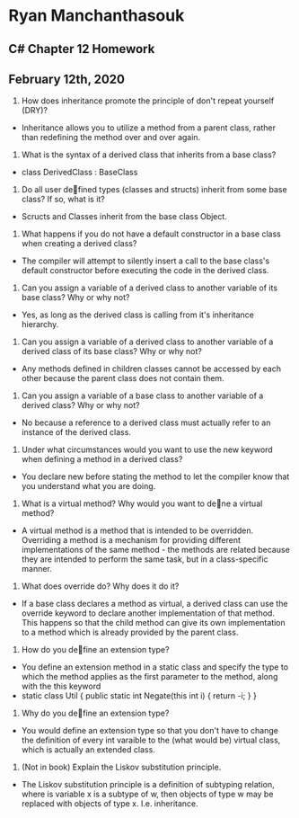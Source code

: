 # Ryan Manchanthasouk
## C# Chapter 12 Homework
## February 12th, 2020
1. How does inheritance promote the principle of don't repeat yourself (DRY)?
  - Inheritance allows you to utilize a method from a parent class, rather than redefining the method over and over again.
1. What is the syntax of a derived class that inherits from a base class?
  - class DerivedClass : BaseClass
1. Do all user defined types (classes and structs) inherit from some base class? If so, what is it?
  - Scructs and Classes inherit from the base class Object.
1. What happens if you do not have a default constructor in a base class when creating a derived class?
  - The compiler will attempt to silently insert a call to the base class's default constructor before executing the code in the derived class.
1. Can you assign a variable of a derived class to another variable of its base class? Why or why not?
  - Yes, as long as the derived class is calling from it's inheritance hierarchy.
1. Can you assign a variable of a derived class to another variable of a derived class of its base class?
Why or why not?
  - Any methods defined in children classes cannot be accessed by each other because the parent class does not contain them.
1. Can you assign a variable of a base class to another variable of a derived class? Why or why not?
  - No because a reference to a derived class must actually refer to an instance of the derived class.
1. Under what circumstances would you want to use the new keyword when defining a method in a
derived class?
  - You declare new before stating the method to let the compiler know that you understand what you are doing.
1. What is a virtual method? Why would you want to dene a virtual method?
  - A virtual method is a method that is intended to be overridden.  Overriding a method is a mechanism for providing different implementations of the same method - the methods are related because they are intended to perform the same task, but in a class-specific manner.
1. What does override do? Why does it do it?
  - If a base class declares a method as virtual, a derived class can use the override keyword to declare another implementation of that method.  This happens so that the child method can give its own implementation to a method which is already provided by the parent class.
1. How do you define an extension type?
  - You define an extension method in a static class and specify the type to which the method applies
as the first parameter to the method, along with the this keyword
  - static class Util
    {
      public static int Negate(this int i)
      {
        return -i;
      }
    }
1. Why do you define an extension type?
  - You would define an extension type so that you don't have to change the definition of every int varaible to the (what would be) virtual class, which is actually an extended class.
1. (Not in book) Explain the Liskov substitution principle.
  - The Liskov substitution principle is a definition of subtyping relation, where is variable x is a subtype of w, then objects of type w may be replaced with objects of type x.  I.e. inheritance.
